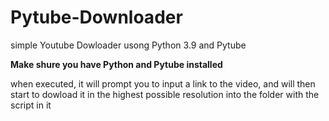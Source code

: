 # Pytube-Downloader
simple Youtube Dowloader usong Python 3.9 and Pytube

**Make shure you have Python and Pytube installed**

when executed, it will prompt you to input a link to the video,
and will then start to dowload it in the highest possible resolution into the folder with the script in it
